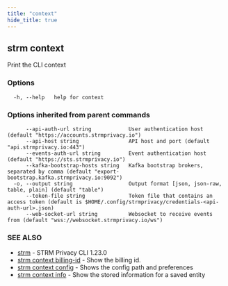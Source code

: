 ```yaml
---
title: "context"
hide_title: true
---
```

## strm context

Print the CLI context

### Options

```
  -h, --help   help for context
```

### Options inherited from parent commands

```
      --api-auth-url string            User authentication host (default "https://accounts.strmprivacy.io")
      --api-host string                API host and port (default "api.strmprivacy.io:443")
      --events-auth-url string         Event authentication host (default "https://sts.strmprivacy.io")
      --kafka-bootstrap-hosts string   Kafka bootstrap brokers, separated by comma (default "export-bootstrap.kafka.strmprivacy.io:9092")
  -o, --output string                  Output format [json, json-raw, table, plain] (default "table")
      --token-file string              Token file that contains an access token (default is $HOME/.config/strmprivacy/credentials-<api-auth-url>.json)
      --web-socket-url string          Websocket to receive events from (default "wss://websocket.strmprivacy.io/ws")
```

### SEE ALSO

* [strm](/cli-reference/strm/index.md)	 - STRM Privacy CLI 1.23.0
* [strm context billing-id](/cli-reference/strm/context/billing-id.md)	 - Show the billing id.
* [strm context config](/cli-reference/strm/context/config.md)	 - Shows the config path and preferences
* [strm context info](/cli-reference/strm/context/info.md)	 - Show the stored information for a saved entity

